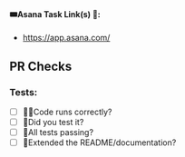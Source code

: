 #### 🎟️Asana Task Link(s) 🦙:  
- https://app.asana.com/

## PR Checks
### Tests:
- [ ] 🏃‍♂️Code runs correctly?
- [ ] 🛂Did you test it?
- [ ] 🧪All tests passing?
- [ ] 📃Extended the README/documentation?
